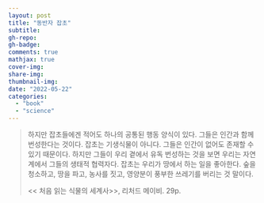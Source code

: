 ```yaml
---
layout: post
title: "동반자 잡초"
subtitle: 
gh-repo:
gh-badge:
comments: true
mathjax: true
cover-img:
share-img: 
thumbnail-img: 
date: "2022-05-22"
categories: 
  - "book"
  - "science"
---
```


> 하지만 잡초들에겐 적어도 하나의 공통된 행동 양식이 있다. 그들은 인간과 함께 번성한다는 것이다. 잡초는 기생식물이 아니다. 그들은 인간이 없어도 존재할 수 있기 때문이다. 하지만 그들이 우리 곁에서 유독 번성하는 것을 보면 우리는 자연계에서 그들의 생태적 협력자다. 잡초는 우리가 땅에서 하는 일을 좋아한다. 숲을 청소하고, 땅을 파고, 농사를 짓고, 영양분이 풍부한 쓰레기를 버리는 것 말이다.
> 
> << 처음 읽는 식물의 세계사>>, 리처드 메이비. 29p.
